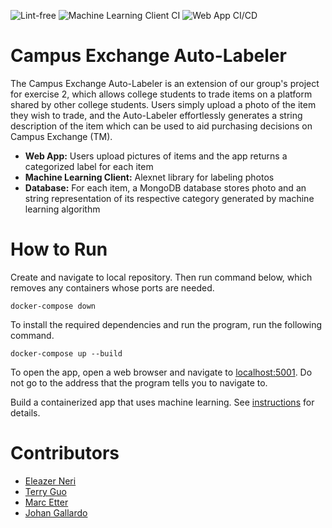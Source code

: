 ![Lint-free](https://github.com/nyu-software-engineering/containerized-app-exercise/actions/workflows/lint.yml/badge.svg)
![Machine Learning Client CI](https://github.com/software-students-spring2024/4-containerized-app-exercise-teammjet/blob/main/.github/workflows/ml_client.yml/badge.svg)
![Web App CI/CD](https://github.com/software-students-spring2024/4-containerized-app-exercise-teammjet/blob/main/.github/workflows/web_app.yml/badge.svg)


# Campus Exchange Auto-Labeler
The Campus Exchange Auto-Labeler is an extension of our group's project for exercise 2, which allows college students to trade items on a platform shared by other college students. Users simply upload a photo of the item they wish to trade, and the Auto-Labeler effortlessly generates a string description of the item which can be used to aid purchasing decisions on Campus Exchange (TM).

- **Web App:** Users upload pictures of items and the app returns a categorized label for each item
- **Machine Learning Client:** Alexnet library for labeling photos
- **Database:** For each item, a MongoDB database stores photo and an string representation of its respective category generated by machine learning algorithm

# How to Run

Create and navigate to local repository. Then run command below, which removes any containers whose ports are needed.

    docker-compose down

To install the required dependencies and run the program, run the following command.

    docker-compose up --build

To open the app, open a web browser and navigate to [localhost:5001](http://localhost:5001/). Do not go to the address that the program tells you to navigate to.

Build a containerized app that uses machine learning. See [instructions](./instructions.md) for details.


# Contributors

- [Eleazer Neri](https://github.com/afknero)
- [Terry Guo](https://github.com/TerryQtt)
- [Marc Etter](https://github.com/Morcupine)
- [Johan Gallardo](https://github.com/JohanGallardo)
